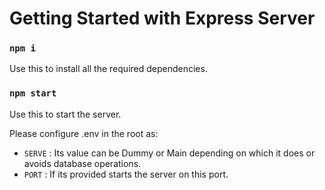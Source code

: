 # Getting Started with Express Server

### `npm i`

Use this to install all the required dependencies.

### `npm start`

Use this to start the server.

Please configure .env in the root as:

- `SERVE` : Its value can be Dummy or Main depending on which it does or avoids database operations.
- `PORT` : If its provided starts the server on this port.

